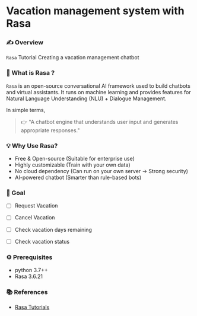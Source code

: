 # Vacation management system with Rasa

### ✍️ Overview

`Rasa` Tutorial Creating a vacation management chatbot



### 🤔 What is Rasa ?

`Rasa` is an open-source conversational AI framework used to build chatbots and virtual assistants. It runs on machine learning and provides features for Natural Language Understanding (NLU) + Dialogue Management.

In simple terms,

> 👉 "A chatbot engine that understands user input and generates appropriate responses."



### 💡 Why Use Rasa?

- Free & Open-source (Suitable for enterprise use)
- Highly customizable (Train with your own data)
- No cloud dependency (Can run on your own server → Strong security)
- AI-powered chatbot (Smarter than rule-based bots)



### 🎯 Goal

- [ ] Request Vacation
- [ ] Cancel Vacation
- [ ] Check vacation days remaining
- [ ] Check vacation status



### ⚙️ Prerequisites

- python 3.7++
- Rasa 3.6.21



### 📚 References

- [Rasa Tutorials](./docs/rasa-tutorials.md)